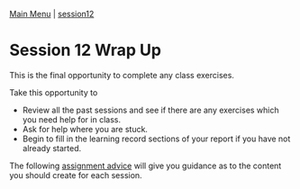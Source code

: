 [Main Menu](../../sessions/README.md) | [session12](../session12/) 

# Session 12 Wrap Up

This is the final opportunity to complete any class exercises.

Take this opportunity to 

* Review all the past sessions and see if there are any exercises which you need help for in class.
* Ask for help where you are stuck.
* Begin to fill in the learning record sections of your report if you have not already started.

The following [assignment advice](../session11/docs/assignmentAdvice.md) will give you guidance as to the content you should create for each session.